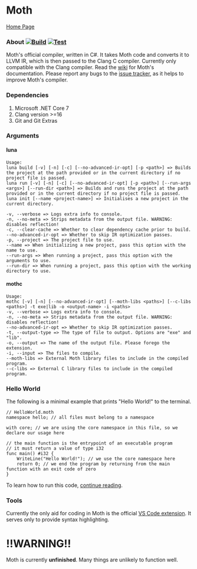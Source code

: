 # Moth

[Home Page](https://stellarwitch7.github.io)

### About [![Build](https://github.com/StellarWitch7/moth-lang/actions/workflows/build.yml/badge.svg)](https://github.com/StellarWitch7/moth-lang/actions/workflows/build.yml) [![Test](https://github.com/StellarWitch7/moth-lang/actions/workflows/test.yml/badge.svg)](https://github.com/StellarWitch7/moth-lang/actions/workflows/test.yml)

Moth's official compiler, written in C#. It takes Moth code and converts it to LLVM IR, which is then passed to the Clang C compiler. Currently only compatible with the Clang compiler. Read the [wiki](https://github.com/StellarWitch7/Moth/wiki) for Moth's documentation. Please report any bugs to the [issue tracker](https://github.com/StellarWitch7/Moth/issues), as it helps to improve Moth's compiler. 

### Dependencies
1. Microsoft .NET Core 7
2. Clang version >=16
3. Git and Git Extras

### Arguments

#### luna
```
Usage:
luna build [-v] [-n] [-c] [--no-advanced-ir-opt] [-p <path>] => Builds the project at the path provided or in the current directory if no project file is passed. 
luna run [-v] [-n] [-c] [--no-advanced-ir-opt] [-p <path>] [--run-args <args>] [--run-dir <path>] => Builds and runs the project at the path provided or in the current directory if no project file is passed. 
luna init [--name <project-name>] => Initialises a new project in the current directory. 

-v, --verbose => Logs extra info to console. 
-n, --no-meta => Strips metadata from the output file. WARNING: disables reflection! 
-c, --clear-cache => Whether to clear dependency cache prior to build. 
--no-advanced-ir-opt => Whether to skip IR optimization passes. 
-p, --project => The project file to use. 
--name => When initializing a new project, pass this option with the name to use. 
--run-args => When running a project, pass this option with the arguments to use. 
--run-dir => When running a project, pass this option with the working directory to use. 
```

#### mothc
```
Usage:
mothc [-v] [-n] [--no-advanced-ir-opt] [--moth-libs <paths>] [--c-libs <paths>] -t exe|lib -o <output-name> -i <paths>
-v, --verbose => Logs extra info to console. 
-n, --no-meta => Strips metadata from the output file. WARNING: disables reflection! 
--no-advanced-ir-opt => Whether to skip IR optimization passes. 
-t, --output-type => The type of file to output. Options are "exe" and "lib". 
-o, --output => The name of the output file. Please forego the extension.
-i, --input => The files to compile.
--moth-libs => External Moth library files to include in the compiled program. 
--c-libs => External C library files to include in the compiled program. 
```

### Hello World
The following is a minimal example that prints "Hello World!" to the terminal. 
```
// HelloWorld.moth
namespace hello; // all files must belong to a namespace

with core; // we are using the core namespace in this file, so we declare our usage here

// the main function is the entrypoint of an executable program
// it must return a value of type i32
func main() #i32 {
    WriteLine("Hello World!"); // we use the core namespace here
    return 0; // we end the program by returning from the main function with an exit code of zero
}
```
To learn how to run this code, [continue reading](https://github.com/StellarWitch7/moth-lang/wiki/Hello-World). 

### Tools
Currently the only aid for coding in Moth is the official [VS Code extension](https://github.com/StellarWitch7/moth-dev). It serves only to provide syntax highlighting. 

# !!WARNING!!
Moth is currently **unfinished**. Many things are unlikely to function well. 
